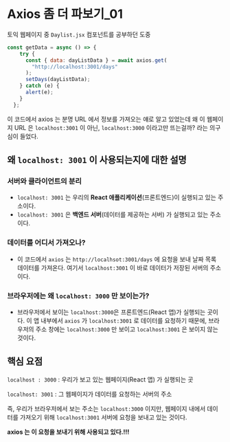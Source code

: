 Axios 좀 더 파보기_01
===
토익 웹페이지 중 `Daylist.jsx` 컴포넌트를 공부하던 도중
```jsx
const getData = async () => {
    try {
      const { data: dayListData } = await axios.get(
        "http://localhost:3001/days"
      );
      setDays(dayListData);
    } catch (e) {
      alert(e);
    }
  };

```
이 코드에서 axios 는 분명 URL 에서 정보를 가져오는 얘로 알고 있었는데 왜 이 웹페이지 URL 은 `localhost:3001` 이 아닌, `localhost:3000` 이라고만 뜨는걸까? 라는 의구심이 들었다.

## 왜 `localhost: 3001` 이 사용되는지에 대한 설명

### 서버와 클라이언트의 분리
- `localhost: 3001` 는 우리의 **React 애플리케이션**(프론트엔드)이 실행되고 있는 주소이다.
- `localhost: 3001` 은 **백엔드 서버**(데이터를 제공하는 서버) 가 실행되고 있는 주소이다. 

### 데이터를 어디서 가져오나?
- 이 코드에서 `axios` 는 `http://localhsot:3001/days` 에 요청을 보내 날짜 목록 데이터를 가져온다. 여기서 `localhost:3001` 이 바로 데이터가 저장된 서버의 주소이다.

### 브라우저에는 왜 `localhost: 3000` 만 보이는가?
- 브라우저에서 보이는 `localhost:3000`은 프론트엔드(React 앱)가 실행되는 곳이다. 이 앱 내부에서 `axios` 가 `localhost:3001` 로 데이터를 요청하기 때문에, 브라우저의 주소 창에는 `localhost:3000` 만 보이고 `localhost:3001` 은 보이지 않는 것이다. 

## 핵심 요점
`localhost : 3000` : 우리가 보고 있는 웹페이지(React 앱) 가 실행되는 곳

`localhost: 3001` : 그 웹페이지가 데이터를 요청하는 서버의 주소

즉, 우리가 브라우저에서 보는 주소는 `localhost:3000` 이지만, 웹페이지 내에서 데이터를 가져오기 위해 `localhost:3001` 서버에 요청을 보내고 있는 것이다.

**axios 는 이 요청을 보내기 위해 사용되고 있다.!!!**